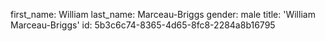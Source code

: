first_name: William
last_name: Marceau-Briggs
gender: male
title: 'William Marceau-Briggs'
id: 5b3c6c74-8365-4d65-8fc8-2284a8b16795
